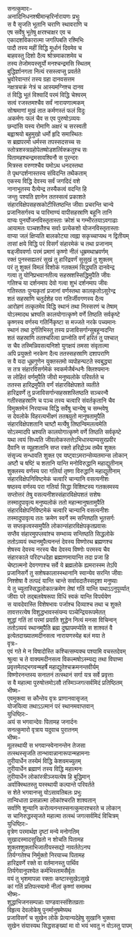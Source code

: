 सनत्कुमारः-  
अनादिनिधनश्श्रीमान्हरिर्नारायणः प्रभुः  
स वै सृजति भूतानि चराणि स्थावराणि च  
एष सर्वेषु भूतेषु क्षरश्चाक्षर एव च  
एकादशविकारात्मा जगत्पिबति रश्मिभिः  
पादौ तस्य महीं विद्धि मूर्धानं दिवमेव च  
बाहवस्तु दिशो दैत्य श्रोत्रमाकाशमेव च  
तस्य तेजोमयस्सूर्यो मनश्चन्द्रमसि स्थितम्  
बुद्धिर्ज्ञानगता नित्यं रसस्त्वप्सु प्रवर्तते  
भ्रुवोरेवान्तरं तस्य ग्रहा दानवसत्तम  
नक्षत्रचक्रं नेत्रं च आस्यमग्निश्च दानव  
तं विद्धि भूतं विश्वादिं परमं विद्धि चेश्वरम्  
सत्वं रजस्तमश्चैव सर्वं नारायणात्मकम्  
सोश्रमाणां मुखं तात कर्मणस्तं फलं विदुः  
अकर्मणः फलं चैव स एव पुरुषोऽव्ययः  
छन्दांसि यस्य रोमाणि अक्षरं च सरस्वती  
बह्वाश्रयो बहुमुखो धर्मो हृदि समास्थितः  
स ब्रह्मपरमो धर्मस्स तपस्सदसच्च सः  
स्तोत्रशस्त्रग्रहोपेतष्षोडशर्त्विक्क्रतुश्च सः  
पितामहश्चन्द्रमसावश्विनौ स पुरन्दरः  
मित्रस्स वरुणश्चैव यमोऽथ धनदस्तथा  
ते पृथग्दर्शनास्तस्य संविदन्ति तथैकताम्  
एकस्य विद्धि देवस्य सर्वं जगदिदं वशे  
नानाभूतस्य दैत्येन्द्र तस्यैकत्वं वदन्ति हि  
जन्तुः पश्यति ज्ञानेन ततस्सत्वं प्रकाशते  
संहारविक्षेपसहस्रकोटीस्तिष्ठन्ति जीवाः प्रचरन्ति चान्ये  
प्रजानिसर्गस्य च पारिमाण्यं वापीसहस्राणि बहूनि तानि  
वाप्यः पुनर्योजनविस्तृतास्ताः क्रोशं च गम्भीरतयाऽवगाढाः  
आयामतः पञ्चशतैश्च सर्वाः प्रत्येकशो योजनविस्तृतास्ताः  
वाप्या जलं क्षिप्यति बालकोट्या त्वह्ना सकृच्चाप्यथ न द्वितीयम्  
तासां क्षये विद्धि परं विसर्गं संहारमेकं च तथा प्रजानाम्  
षड्जीववर्णाः परमं प्रमाणं कृष्णो नीलं धूम्रमथाभ्रवर्णम्  
रक्तं पुनस्सह्यतरं सुखं तु हारिद्रवर्णं सुसुखं तु शुक्लम्  
परं तु शुक्लं विमलं विशोकं गतक्लमं सिद्ध्यति दानवेन्द्र  
गत्वा तु योनिप्रभवानतीत्य सहस्रशस्सिद्धिमुपैति जीवः  
गतिश्च या दर्शनमाप देवो गत्वा शुभं दर्शनमाप जीवः  
गतिस्ततः पुन्यकृतां प्रजानां वर्णस्तथा कालकृतोऽसुरेन्द्र  
शतं सहस्राणि चतुर्दशेह परा गतिर्जीवगणस्य दैत्य  
आरोहणं तत्कृतमेव विद्धि स्थानं तथा निस्सरणं च तेषाम्  
योऽस्मादथ भ्रश्यति कालयोगात्कृष्णे वर्णे तिष्ठति सर्वकृष्टे  
कृष्णस्य वर्णस्य गतिर्निकृष्टा स मज्जते नरके पच्यमानः  
स्थानं तथा दुर्गतिभिस्तु तस्य प्रजाविसर्गान्सुबहून्वदन्ति  
शतं सहस्राणि ततश्चरित्वा प्राप्नोति वर्णं हरितं तु पश्चात्  
स चैव तस्मिन्निवसत्यनिशो युगक्षयं तमसा संवृतात्मा  
अपि प्रयुक्तो नरकेण दैत्य ततस्सहस्राणि दशापराणि  
स वै यदा धूम्रगुणेन युक्तस्तमो व्यपोहन्घटते स्वबुद्ध्या  
स तत्र संहारविसर्गमेकं स्वकर्मजैर्बन्धनैः क्लिश्यमानः  
स लोहितं वर्णमुपैति जीवो मनुष्यलोके परिवर्तते च  
ततस्स हारिद्रमुपैति वर्णं संहारविक्षेपशते व्यतीते  
हारिद्रवर्णे तु प्रजाविसर्गान्सहस्रशस्तिष्ठति सञ्चरन्वै  
गतीस्सहस्राणि च पञ्च तस्य चत्वारि संवर्तकृतानि चैव  
विमुक्तमेनं निरयाच्च विद्धि सर्वेषु चान्येषु च सम्भवेषु  
स देवलोके विहरत्यभीक्ष्णं ततश्च्युतो मानुषतामुपैति  
संहारविक्षेपशतानि चाष्टौ मर्त्येषु तिष्ठन्विमलत्वमेति  
सोऽस्मादपि भ्रश्यति कालयोगात्कृष्णे वर्णे तिष्ठति सर्वकृष्टे  
यथा त्वयं सिध्यति जीवलोकस्तत्तेऽभिधास्याम्यसुरप्रवीर  
दैवानि स व्यूहशतानि सप्त रक्तो हरिद्रोऽथ तथैव शुक्लः  
संसृज्य सन्धावति शुक्ल एव यष्ट्वाऽमरान्सेव्यतमान्स लोकान्  
अष्टौ च षष्टिं च शतानि यान्ति मनोविरुद्धानि महाद्युतीनाम्  
शुक्लस्य वर्णस्य परा गतिर्या तृष्णा विरुद्धानि महाद्युतीनाम्  
संहारविक्षेपनिविष्टमेकं चत्वारि चान्यानि वसत्यनीशः  
षष्ठस्य वर्णस्य परा गतिर्या सिद्धा विशिष्टस्य गतक्लमस्य  
सप्तोत्तरं तेषु वसत्यनीशस्संहारविक्षेपशतं सशेषः  
तस्मादुपावृत्य मनुष्यलोकं ततो महान्मानुषतामुपैति  
संहारविक्षेपनिविष्टमेकं चत्वारि चान्यानि वसत्यनीशः  
तस्मादुपावृत्य ततः क्रमेण स्वर्गे स्म सन्तिष्ठति भूतसर्गः  
स सप्तकृत्वस्समुपैति लोकान्संहारविक्षेपकृतप्रवासः  
सप्तैव संहारमुपप्लवांश्च सम्भाव्य सन्तिष्ठति सिद्धलोके  
ततोऽव्ययं स्थानमुपैत्यनन्तं देवस्य विष्णोरथ ब्रह्मणश्च  
शेषस्य देवस्य नरस्य चैव देवस्य विष्णोः परमस्य चैव  
संहारकाले परिदग्धदेहा ब्रह्माणमायान्ति तदा प्रजा हि  
चेष्टात्मनो देवगणाश्च सर्वे ये ब्रह्मलोके ह्यमरास्स्म तेऽपि  
प्रजानिसर्गे तु सशेषकालास्स्थानानि स्वान्येव सरन्ति जीवाः  
निश्शेषा वै तत्पदं यान्ति चान्ते सर्वावदातैस्सदृशा मनुष्याः  
ये तु च्युतास्सिद्धलोकात्क्रमेण तेषां गतिं यान्ति यथाऽऽनुपूर्व्यात्  
जीवाः परे तद्बलवेषरूपा विधिं स्वकं यान्ति विपर्ययेण  
स यावदेवास्ति विशेषभावः पर्जाश्च दिव्याश्च तथा च शुक्ले  
तावत्तरत्येष विशुद्धभावस्संयम्य पञ्चेन्द्रियरूपमेतत्  
शुद्धां गतिं तां परमां प्रयाति शुद्धेन नित्यं मनसा विचिन्वन्  
ततोऽव्ययं स्थानमुपैति ब्रह्म दुष्प्रापमप्येति स शाश्वतं वै  
इत्येतदाख्यातमदीनसत्व नारायणस्येह बलं मया ते  
वृत्रः-   
एवं गते मे न विषादोस्ति कश्चित्सम्यक्च पश्यामि वचस्तदेवम्  
श्रुत्वा च ते वाक्यमदीनसत्व विकल्मषोऽस्म्यद्य तथा विपाप्मा  
प्रवृत्तमेतद्भगवन्महर्षे महाद्युतेश्चक्रमनन्तवीर्यम्  
विष्णोरनन्तस्य सनातनं तत्स्थानं सर्गा यत्र सर्वे प्रवृत्ताः  
स वै महात्मा पुरुषोत्तमोऽसौ तस्मिञ्जगत्सर्वमिदं प्रतिष्ठितम्  
भीष्मः-   
एवमुक्त्वा स कौन्तेय वृत्रः प्राणानवासृजत्  
योजयित्वा तथाऽऽत्मानं परं स्थानमवाप्तवान्  
युधिष्ठिरः-   
अयं स भगवान्देवः पितामह जनार्दनः  
सनत्कुमारो वृत्राय यदुवाच पुरातनम्  
भीष्मः-   
मूलस्थायी स भगवान्स्वेनानन्तेन तेजसा  
तत्स्थस्सृजति तान्भावान्नानारूपान्महामनाः  
तुरीयार्धेन तस्येमं विद्धि केशवमच्युतम्  
तुरीयार्धेन ब्रह्माणं तस्य विद्धि महात्मनः  
तुरीयार्धेन लोकांस्त्रीञ्जयत्येष हि बुद्धिमान्  
अर्वाक्स्थितस्तु यस्स्थायी कल्पान्ते परिवर्तते  
स शेते भगवानप्सु योऽसावतिबलः प्रभुः  
तान्विधाता प्रसन्नात्मा लोकांश्चरति शाश्वतान्  
सर्वाणि शून्यानि करोत्यनन्तस्सनत्कुमारश्चरते च लोकान्  
स चानिरुद्धस्सृजते महात्मा तत्स्थं जगत्सर्वमिदं विचित्रम्  
युधिष्ठिरः-   
वृत्रेण परमार्थज्ञ दृष्टां मन्ये मनोगतिम्  
सुखादस्मादसुखितो न शोचति पितामह  
शुक्लश्शुक्लाभिजातीयस्सद्यो नावर्ततेऽनघ  
तिर्यग्गतेश्च निर्मुक्तो निरयाच्च पितामह  
हारिद्रवर्णे रक्ते वा वर्तमानस्तु पार्थिव  
तिर्यगेवानुपश्येत कर्मभिस्तामसैर्वृतः  
वयं तु भृशमापन्ना रक्ताः कष्टास्सुखेऽसुखे  
कां गतिं प्रतिपत्स्यामो नीलां कृष्णां समामथ  
भीष्मः-   
शुद्धाभिजनसम्पन्नाः पाण्डवास्संशितव्रताः  
विहृत्य देवलोकेषु पुनर्मानुषमेष्यथ  
प्रजाविसर्गं च सुखेन लोके प्रेत्यान्यदेहेषु सुखानि भुक्त्वा  
सुखेन संयास्यथ सिद्धसङ्ख्यां मा वो भयं भवतु न वोऽस्तु पापम्   
